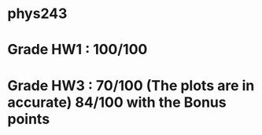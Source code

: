 # phys243

# Grade HW1 : 100/100
# Grade HW3 : 70/100 (The plots are in accurate) 84/100 with the Bonus points